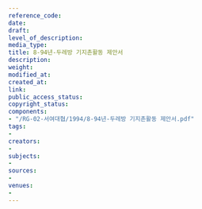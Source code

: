 ```yaml
---
reference_code: 
date: 
draft: 
level_of_description: 
media_type: 
title: 8-94년-두레방 기지촌활동 제안서
description: 
weight: 
modified_at: 
created_at: 
link: 
public_access_status: 
copyright_status: 
components:
- "/RG-02-서여대협/1994/8-94년-두레방 기지촌활동 제안서.pdf"
tags:
- 
creators:
- 
subjects:
- 
sources:
- 
venues:
- 
---
```

